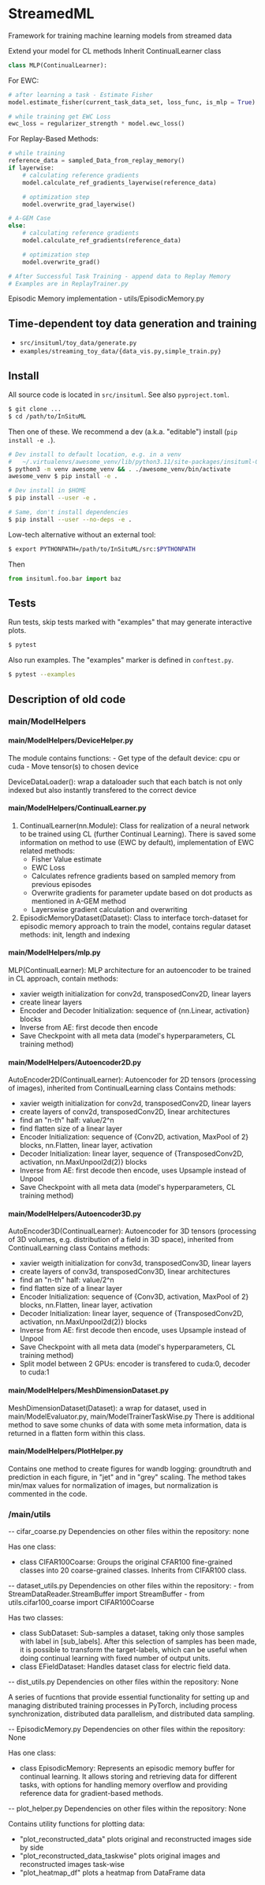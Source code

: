 # StreamedML
Framework for training machine learning models from streamed data

Extend your model for CL methods
Inherit ContinualLearner class

```python
class MLP(ContinualLearner):
```

For EWC:
```python
# after learning a task - Estimate Fisher
model.estimate_fisher(current_task_data_set, loss_func, is_mlp = True)

# while training get EWC Loss
ewc_loss = regularizer_strength * model.ewc_loss()
```

For Replay-Based Methods:
```python
# while training
reference_data = sampled_Data_from_replay_memory()
if layerwise:
    # calculating reference gradients
    model.calculate_ref_gradients_layerwise(reference_data)

    # optimization step
    model.overwrite_grad_layerwise()

# A-GEM Case
else:
    # calculating reference gradients
    model.calculate_ref_gradients(reference_data)

    # optimization step
    model.overwrite_grad()

# After Successful Task Training - append data to Replay Memory
# Examples are in ReplayTrainer.py
```

Episodic Memory implementation - utils/EpisodicMemory.py

## Time-dependent toy data generation and training

* `src/insituml/toy_data/generate.py`
* `examples/streaming_toy_data/{data_vis.py,simple_train.py}`

## Install

All source code is located in `src/insituml`. See also `pyproject.toml`.

```sh
$ git clone ...
$ cd /path/to/InSituML
```

Then one of these. We recommend a dev (a.k.a. "editable") install
(`pip install -e .`).

```sh
# Dev install to default location, e.g. in a venv
#   ~/.virtualenvs/awesome_venv/lib/python3.11/site-packages/insituml-0.0.0.dist-info/
$ python3 -m venv awesome_venv && . ./awesome_venv/bin/activate
awesome_venv $ pip install -e .

# Dev install in $HOME
$ pip install --user -e .

# Same, don't install dependencies
$ pip install --user --no-deps -e .
```

Low-tech alternative without an external tool:

```sh
$ export PYTHONPATH=/path/to/InSituML/src:$PYTHONPATH
```

Then

```py
from insituml.foo.bar import baz
```

## Tests

Run tests, skip tests marked with "examples" that may generate interactive
plots.

```sh
$ pytest
```

Also run examples. The "examples" marker is defined in `conftest.py`.

```sh
$ pytest --examples
```

## Description of old code

### main/ModelHelpers

#### main/ModelHelpers/DeviceHelper.py

The module contains functions:
    -  Get type of the default device: cpu or cuda 
    -  Move tensor(s) to chosen device 

DeviceDataLoader(): wrap a dataloader such that each batch is not only indexed but also instantly transfered to
the correct device

#### main/ModelHelpers/ContinualLearner.py

1. ContinualLearner(nn.Module): Class for realization of a neural network to be trained using CL (further Continual Learning).
There is saved some information on method to use (EWC by default), implementation of EWC related
methods:
    -  Fisher Value estimate 
    -  EWC Loss  
    -  Calculates refrence gradients based on sampled memory from previous episodes 
    -  Overwrite gradients for parameter update based on dot products as mentioned in A-GEM method 
    -  Layerswise gradient calculation and overwriting
2. EpisodicMemoryDataset(Dataset): Class to interface torch-dataset for episodic memory approach to train the model,
contains regular dataset methods: init, length and indexing

#### main/ModelHelpers/mlp.py

MLP(ContinualLearner): MLP architecture for an autoencoder to be trained in CL approach, contain methods:
-  xavier weigth initialization for conv2d, transposedConv2D, linear layers
-  create linear layers 
-  Encoder and Decoder Initialization: sequence of {nn.Linear, activation} blocks 
-  Inverse from AE: first decode then encode 
-  Save Checkpoint with all meta data (model's hyperparameters, CL training method)

#### main/ModelHelpers/Autoencoder2D.py

AutoEncoder2D(ContinualLearner): Autoencoder for 2D tensors (processing of images), inherited from ContinualLearning class
Contains methods:
-  xavier weigth initialization for conv2d, transposedConv2D, linear layers 
-  create layers of conv2d, transposedConv2D, linear architectures 
-  find an "n-th" half: value/2^n 
-  find flatten size of a linear layer 
-  Encoder Initialization: sequence of {Conv2D, activation, MaxPool of 2} blocks, nn.Flatten, linear layer, activation 
-  Decoder Initialization: linear layer, sequence of {TransposedConv2D, activation, nn.MaxUnpool2d(2)} blocks 
-  Inverse from AE: first decode then encode, uses Upsample instead of Unpool 
-  Save Checkpoint with all meta data (model's hyperparameters, CL training method) 


#### main/ModelHelpers/Autoencoder3D.py

AutoEncoder3D(ContinualLearner): Autoencoder for 3D tensors (processing of 3D volumes, e.g. distribution of a field in 3D space), inherited from ContinualLearning class
Contains methods:
-  xavier weigth initialization for conv3d, transposedConv3D, linear layers 
-  create layers of conv3d, transposedConv3D, linear architectures 
-  find an "n-th" half: value/2^n 
-  find flatten size of a linear layer 
-  Encoder Initialization: sequence of {Conv3D, activation, MaxPool of 2} blocks, nn.Flatten, linear layer, activation 
-  Decoder Initialization: linear layer, sequence of {TransposedConv2D, activation, nn.MaxUnpool2d(2)} blocks 
-  Inverse from AE: first decode then encode, uses Upsample instead of Unpool 
-  Save Checkpoint with all meta data (model's hyperparameters, CL training method) 
-  Split model between 2 GPUs: encoder is transfered to cuda:0, decoder to cuda:1 

#### main/ModelHelpers/MeshDimensionDataset.py
MeshDimensionDataset(Dataset): a wrap for dataset, used in main/ModelEvaluator.py, main/ModelTrainerTaskWise.py
There is additional method to save some chunks of data with some meta information, data is returned in a flatten form
within this class.

#### main/ModelHelpers/PlotHelper.py

Contains one method to create figures for wandb logging: groundtruth and prediction in each figure,
in "jet" and in "grey" scaling. The method takes min/max values for normalization of images, but normalization is
commented in the code.

### /main/utils

-- cifar_coarse.py
Dependencies on other files within the repository: none

Has one class:

- class CIFAR100Coarse:  Groups the original CFAR100 fine-grained classes into 20 coarse-grained classes. Inherits from CIFAR100 class.

-- dataset_utils.py
Dependencies on other files within the repository:
    - from StreamDataReader.StreamBuffer import StreamBuffer
    - from utils.cifar100_coarse import CIFAR100Coarse
    
Has two classes:
- class SubDataset: Sub-samples a dataset, taking only those samples with label in [sub_labels]. After this selection of samples has been made, it is possible to transform the target-labels, which can be useful when doing continual learning with fixed number of output units.
- class EFieldDataset: Handles dataset class for electric field data.


--  dist_utils.py
Dependencies on other files within the repository: None

A series of fucntions that provide essential functionality for setting up and managing distributed training processes in PyTorch, including process synchronization, distributed data parallelism, and distributed data sampling.

-- EpisodicMemory.py
Dependencies on other files within the repository: None

Has one class:
- class EpisodicMemory: Represents an episodic memory buffer for continual learning. It allows storing and retrieving data for different tasks, with options for handling memory overflow and providing reference data for gradient-based methods.

-- plot_helper.py
Dependencies on other files within the repository: None

Contains utility functions for plotting data: 
- "plot_reconstructed_data" plots original and reconstructed images side by side
- "plot_reconstructed_data_taskwise" plots original images and reconstructed images task-wise
- "plot_heatmap_df" plots a heatmap from DataFrame data


 

